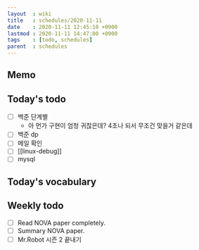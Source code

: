 ```yaml
---
layout  : wiki
title   : schedules/2020-11-11
date    : 2020-11-11 12:45:10 +0900
lastmod : 2020-11-11 14:47:00 +0900
tags    : [todo, schedules]
parent  : schedules
---
```


## Memo
## Today's todo
 * [ ] 백준 단계별
   * 아 먼가 구현이 엄청 귀찮은데? 4초나 되서 무조건 맞을거 같은데
 * [ ] 백준 dp
 * [ ] 메일 확인
 * [ ] [[linux-debug]]
 * [ ] mysql

## Today's vocabulary
## Weekly todo
 * [ ] Read NOVA paper completely.
 * [ ] Summary NOVA paper.
 * [ ] Mr.Robot 시즌 2 끝내기
